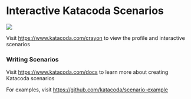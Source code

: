# Interactive Katacoda Scenarios

[![](http://shields.katacoda.com/katacoda/crayon/count.svg)](https://www.katacoda.com/crayon "Get your profile on Katacoda.com")

Visit https://www.katacoda.com/crayon to view the profile and interactive scenarios

### Writing Scenarios
Visit https://www.katacoda.com/docs to learn more about creating Katacoda scenarios

For examples, visit https://github.com/katacoda/scenario-example
